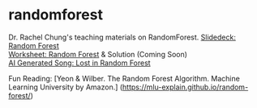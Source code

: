 # randomforest
Dr. Rachel Chung's teaching materials on RandomForest.
[Slidedeck: Random Forest](https://www.dropbox.com/scl/fi/4kupy5yyhv027k2wmb3uu/Random-Forest-by-Chung-Tepper-2025.pptx?rlkey=v2wi13b92lycoyzmxocifv16m&dl=0)  
[Worksheet: Random Forest](https://docs.google.com/document/d/1vpTr2nQ7C58SANs9HnA1eLGdiSND1OifyoZPzxGnseg/edit?tab=t.0) & Solution (Coming Soon)  
[AI Generated Song: Lost in Random Forest](https://www.udio.com/songs/vaJm6jQFps8MpvfWsLN8jR)  

Fun Reading:
[Yeon & Wilber. The Random Forest Algorithm. Machine Learning University by Amazon.] (https://mlu-explain.github.io/random-forest/)  
